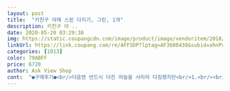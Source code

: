 ```yaml
---
layout: post 
title:  "키친구 야채 스핀 다지기, 그린, 1개" 
description: 키친구 야 ..
date: 2020-05-20 03:29:38 
img: https://static.coupangcdn.com/image/product/image/vendoritem/2018/10/30/3564652816/f8814782-da04-47f5-95ab-cf438950067a.jpg 
linkUrl: https://link.coupang.com/re/AFFSDP?lptag=AF3600438&subid=ahnPublicAsk&pageKey=69137129&itemId=231318381&vendorItemId=3564652816&traceid=V0-113-229429550491de12 
categories: [1013] 
color: 79ABFF 
price: 6720 
author: Ask View Shop 
cont:  "●구매후기●<br/>다음엔 반드시 다진 마늘을 사리라 다짐했지만<br/>1.<br/><br/>18개월 아들래미가 도와준다고 당겼는데도 쉽게 당겨집니다<br/>2.<br/><br/>2020.<br/>05.<br/>16 13:29 / 6720원 주문<br/>2020.<br/>05.<br/>17 00:54 도착<br/>3.<br/><br/>35번50번 정도 땡기면 (아무것도 걸리는 느낌이 안들때) 다진마늘의 모습이 나옴.<br/><br/>고장나도 또 살꺼예요 진짜 좋아요 채고채고<br/>괜히 크게다칠수 있어요 우리손은 소중하잖아요<br/>구매를 괜히 미뤘더라구요 진짜 몇번안땡겼는데 곱게 잘 갈리고 애기들 배고프다고 징징거릴때 급하게 갈수있고 소음도 안나고 전기세도 안들어가고 팔에 근육도 소소하게 만들어주고 ^^<br/>국내산 800g 쿠팡 마늘 기준으로 15번 땡기면 편마늘로 먹어야함.<br/><br/>그런 번거로움 없이 자 알 갈립니다!!<br/>근데 장점이자 단점!<br/>깐마늘이 500g에 3000원정도라서 2000원 아껴보려고<br/>꺼내는 것도 일이였고 씻고 넣는것도 귀찮았는데 작고 아담한 싸이즈라 눈에 보이는 곳에 놓고 그때그때 꺼내서 바로 갈면 되서 편리 할거 같네요<br/>끝.<br/><br/>날이 들어가지 않아 당황할 수 있음.<br/><br/>다지는거 우습게 보고 샀다가 칼로 2시간 넘게 다진 기억이있어서<br/>다진마늘이 300g에 5000원정도였고<br/>단점 :<br/>도깨비방망이도 써보고 커터기도 써봤는데 애기음식 만들때 재료양도 적은데 큰통꺼내쓰기 번거롭고 불편해서 차퍼둘러보다가 구매했습니다<br/>동영상도 올렸는데 에러가 났는지 볼 수 가 없네요.<br/>.<br/> 동영상을 삭제 하고 다시 올리려고 해도 올려진게 있다며 한개밖에 올릴 수 없다고 뜨네여.<br/>.<br/>아쉽네요.<br/>.<br/>ㅠㅠ<br/>로켓프레시에 있는 깐마늘 800g에 3960원 짜리 장바구니에 넣어두고<br/>마늘 갈면서 팔운동도 되고요.<br/>ㅎㅎ<br/>마늘 갈아 보신분은 아시겠지만 어느정도 갈리면 윗쪽에 붙어서 더이상 안갈려서 수저로 아래로 내려 긁어서 다시 갈잖아요.<br/>.<br/><br/>마늘 및 양파 등 다지려고 구매했음.<br/><br/>많은 분들이 후기에 적은 그대로 너무 간편함.<br/><br/>상픔 밑바닦에 고무창이 있는데 제가 워낙 힘이 쎄다보니 들썩들썩  하네요.<br/>.<br/>ㅎㅎ<br/>선풍기 같은 날을 먼저 넣지 않고 내용물을 먼저 넣는다면... <br/><br/>설명서에는 15번만 땡기면 된다는데 마늘 크기에 따라 다르겠지만<br/>세척도 간편하니까 날은 쓰시고 바로 다른곳에 올려두시거나 다른통에 보관해두세요<br/>아무 생각없이 마늘 다지기 쳤는데 스핀 다지기가 떠서<br/>오늘도 같은 실수를 반복... <br/>... <br/><br/>요거 물건 이네요.<br/>ㅎㅎ 믹서기가 커서 믹서기에 갈려면<br/>이 제품이 그 실수를 막아줬음.<br/><br/>이거 날이 갱장히 날카로워요 ㅠㅠ 저희 어머님 싱크대에 있는거 깜박하시고 잡으셨다가 화악 찢어지셨어요<br/>장점 :<br/>저는 마늘 밖에 안갈아 봤지만 마늘이 이정도로 갈리는데 채소는 더 잘 갈릴꺼예요<br/>저는 오늘 800g 갈아 봤어요<br/>진차 좋은물건 저렴히 구매했습니다 저희 친정엄마도 하나 사달라고 하셔서 또 구매하러 갑니다<br/>할뻔 했지만<br/>헐.<br/> 근데 이거완전 물건이예요<br/>후기 보고 바로 구매함.<br/> (2000원 아낀다면서 7000원 더 쓰는 월급 루팡의 쿠팡)<br/>" 
---
```

